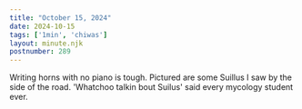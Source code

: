 ```yaml
---
title: "October 15, 2024"
date: 2024-10-15
tags: ['1min', 'chiwas']
layout: minute.njk
postnumber: 289
---
```

Writing horns with no piano is tough. Pictured are some Suillus I saw by the side of the road. 'Whatchoo talkin bout Suilus' said every mycology student ever. 